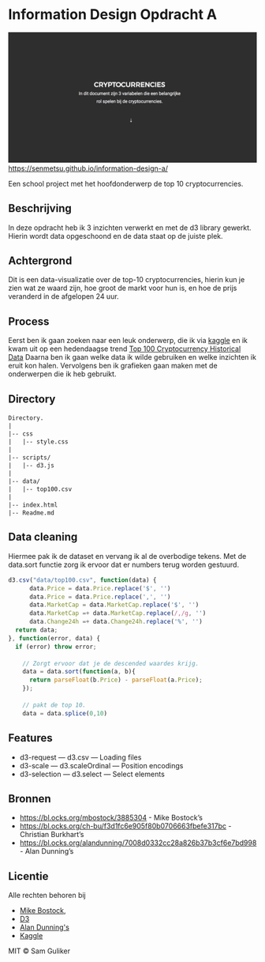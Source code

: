 # Information Design Opdracht A

![preview](preview-1.png)
https://senmetsu.github.io/information-design-a/

Een school project met het hoofdonderwerp de top 10 cryptocurrencies.

## Beschrijving
In deze opdracht heb ik 3 inzichten verwerkt en met de d3 library gewerkt.
Hierin wordt data opgeschoond en de data staat op de juiste plek.

## Achtergrond
Dit is een data-visualizatie over de top-10 cryptocurrencies, hierin kun je zien wat ze waard zijn,
hoe groot de markt voor hun is, en hoe de prijs veranderd in de afgelopen 24 uur.

## Process
Eerst ben ik gaan zoeken naar een leuk onderwerp, die ik via [kaggle](https://www.kaggle.com/datasets)
en ik kwam uit op een hedendaagse trend [Top 100 Cryptocurrency Historical Data](www.coinmarketcap.com)
Daarna ben ik gaan welke data ik wilde gebruiken en welke inzichten ik eruit kon halen.
Vervolgens ben ik grafieken gaan maken met de onderwerpen die ik heb gebruikt.

## Directory
```
Directory.
|
|-- css
|   |-- style.css 
|
|-- scripts/
|   |-- d3.js
|
|-- data/
|   |-- top100.csv
|
|-- index.html
|-- Readme.md
```
## Data cleaning
Hiermee pak ik de dataset en vervang ik al de overbodige tekens.
Met de data.sort functie zorg ik ervoor dat er numbers terug worden gestuurd.
``` Javascript
d3.csv("data/top100.csv", function(data) {
      data.Price = data.Price.replace('$', '')
      data.Price = data.Price.replace(',', '')
      data.MarketCap = data.MarketCap.replace('$', '')
      data.MarketCap =+ data.MarketCap.replace(/,/g, '')
      data.Change24h =+ data.Change24h.replace('%', '')
  return data;
}, function(error, data) {
  if (error) throw error;

    // Zorgt ervoor dat je de descended waardes krijg.
    data = data.sort(function(a, b){
      return parseFloat(b.Price) - parseFloat(a.Price);
    });

    // pakt de top 10.
    data = data.splice(0,10)
```
## Features
* d3-request — d3.csv — Loading files
* d3-scale — d3.scaleOrdinal — Position encodings
* d3-selection — d3.select — Select elements

## Bronnen
  * https://bl.ocks.org/mbostock/3885304 - Mike Bostock’s
  * https://bl.ocks.org/ch-bu/f3d1fc6e905f80b0706663fbefe317bc - Christian Burkhart’s
  * https://bl.ocks.org/alandunning/7008d0332cc28a826b37b3cf6e7bd998 - Alan Dunning’s
  
## Licentie
Alle rechten behoren bij 
* [Mike Bostock](https://bl.ocks.org/mbostock/3885304),
* [D3](https://d3js.org/)
* [Alan Dunning's](https://bl.ocks.org/alandunning/7008d0332cc28a826b37b3cf6e7bd998) 
* [Kaggle](https://www.kaggle.com/natehenderson/top-100-cryptocurrency-historical-data)

MIT © Sam Guliker
